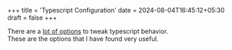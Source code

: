 +++
title = 'Typescript Configuration'
date = 2024-08-04T16:45:12+05:30
draft = false
+++

There are a [lot of options](https://www.typescriptlang.org/tsconfig/) to tweak typescript behavior. <br />
These are the options that I have found very useful.
<!--more-->
